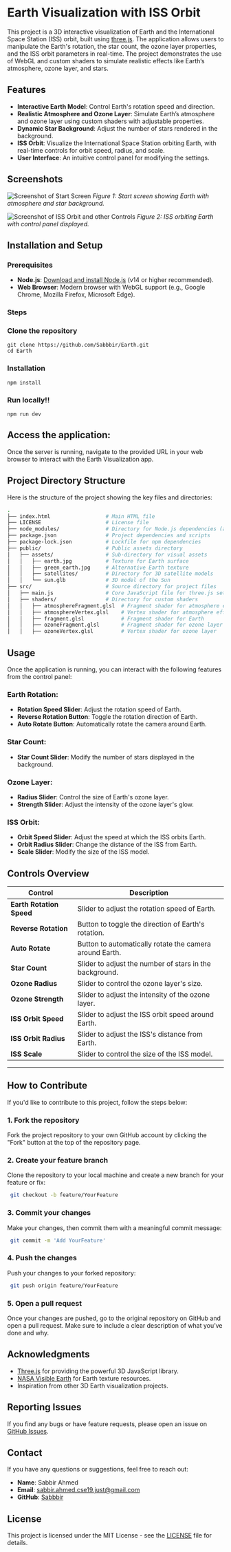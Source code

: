 # Earth Visualization with ISS Orbit

This project is a 3D interactive visualization of Earth and the International Space Station (ISS) orbit, built using [three.js](https://threejs.org/). The application allows users to manipulate the Earth's rotation, the star count, the ozone layer properties, and the ISS orbit parameters in real-time. The project demonstrates the use of WebGL and custom shaders to simulate realistic effects like Earth’s atmosphere, ozone layer, and stars.

## Features

- **Interactive Earth Model**: Control Earth's rotation speed and direction.
- **Realistic Atmosphere and Ozone Layer**: Simulate Earth’s atmosphere and ozone layer using custom shaders with adjustable properties.
- **Dynamic Star Background**: Adjust the number of stars rendered in the background.
- **ISS Orbit**: Visualize the International Space Station orbiting Earth, with real-time controls for orbit speed, radius, and scale.
- **User Interface**: An intuitive control panel for modifying the settings.

## Screenshots

![Screenshot of Start Screen](screenshot1.png)
*Figure 1: Start screen showing Earth with atmosphere and star background.*

![Screenshot of ISS Orbit and other Controls](screenshot2.png)
*Figure 2: ISS orbiting Earth with control panel displayed.*

## Installation and Setup

### Prerequisites

- **Node.js**: [Download and install Node.js](https://nodejs.org/en/) (v14 or higher recommended).
- **Web Browser**: Modern browser with WebGL support (e.g., Google Chrome, Mozilla Firefox, Microsoft Edge).

### Steps      

### Clone the repository
    git clone https://github.com/Sabbbir/Earth.git
    cd Earth

### Installation
    npm install

### Run locally!!
    npm run dev
 

## Access the application:

Once the server is running, navigate to the provided URL in your web browser to interact with the Earth Visualization app.

## Project Directory Structure

Here is the structure of the project showing the key files and directories:

```bash
.
├── index.html                  # Main HTML file
├── LICENSE                     # License file
├── node_modules/               # Directory for Node.js dependencies (auto-installed)
├── package.json                # Project dependencies and scripts
├── package-lock.json           # Lockfile for npm dependencies
├── public/                     # Public assets directory
│   ├── assets/                 # Sub-directory for visual assets
│   │   ├── earth.jpg           # Texture for Earth surface
│   │   ├── green_earth.jpg     # Alternative Earth texture
│   │   ├── satellites/         # Directory for 3D satellite models
│   │   └── sun.glb             # 3D model of the Sun
├── src/                        # Source directory for project files
│   ├── main.js                 # Core JavaScript file for three.js setup
│   ├── shaders/                # Directory for custom shaders
│   │   ├── atmosphereFragment.glsl  # Fragment shader for atmosphere effect
│   │   ├── atmosphereVertex.glsl    # Vertex shader for atmosphere effect
│   │   ├── fragment.glsl            # Fragment shader for Earth
│   │   ├── ozoneFragment.glsl       # Fragment shader for ozone layer
│   │   ├── ozoneVertex.glsl         # Vertex shader for ozone layer
```
## Usage

Once the application is running, you can interact with the following features from the control panel:

### Earth Rotation:
- **Rotation Speed Slider**: Adjust the rotation speed of Earth.
- **Reverse Rotation Button**: Toggle the rotation direction of Earth.
- **Auto Rotate Button**: Automatically rotate the camera around Earth.

### Star Count:
- **Star Count Slider**: Modify the number of stars displayed in the background.

### Ozone Layer:
- **Radius Slider**: Control the size of Earth's ozone layer.
- **Strength Slider**: Adjust the intensity of the ozone layer's glow.

### ISS Orbit:
- **Orbit Speed Slider**: Adjust the speed at which the ISS orbits Earth.
- **Orbit Radius Slider**: Change the distance of the ISS from Earth.
- **Scale Slider**: Modify the size of the ISS model.

## Controls Overview

| Control               | Description                                          |
|-----------------------|------------------------------------------------------|
| **Earth Rotation Speed**  | Slider to adjust the rotation speed of Earth.       |
| **Reverse Rotation**      | Button to toggle the direction of Earth's rotation. |
| **Auto Rotate**           | Button to automatically rotate the camera around Earth. |
| **Star Count**            | Slider to adjust the number of stars in the background. |
| **Ozone Radius**          | Slider to control the ozone layer's size.           |
| **Ozone Strength**        | Slider to adjust the intensity of the ozone layer.  |
| **ISS Orbit Speed**       | Slider to adjust the ISS orbit speed around Earth.  |
| **ISS Orbit Radius**      | Slider to adjust the ISS's distance from Earth.     |
| **ISS Scale**             | Slider to control the size of the ISS model.        |
-----------------------------------------------------------------------------------


## How to Contribute

If you'd like to contribute to this project, follow the steps below:

### 1. Fork the repository

Fork the project repository to your own GitHub account by clicking the "Fork" button at the top of the repository page.

### 2. Create your feature branch

Clone the repository to your local machine and create a new branch for your feature or fix:
   ```bash
    git checkout -b feature/YourFeature
```
### 3. Commit your changes
Make your changes, then commit them with a meaningful commit message:
   ```bash
    git commit -m 'Add YourFeature'
```

### 4. Push the changes
Push your changes to your forked repository:
   ```bash
    git push origin feature/YourFeature
```

### 5. Open a pull request
Once your changes are pushed, go to the original repository on GitHub and open a pull request. Make sure to include a clear description of what you’ve done and why.




## Acknowledgments

- [Three.js](https://threejs.org/) for providing the powerful 3D JavaScript library.
- [NASA Visible Earth](https://visibleearth.nasa.gov/) for Earth texture resources.
- Inspiration from other 3D Earth visualization projects.

## Reporting Issues

If you find any bugs or have feature requests, please open an issue on [GitHub Issues](https://github.com/Sabbbir/Earth/issues).

## Contact

If you have any questions or suggestions, feel free to reach out:

- **Name**: Sabbir Ahmed
- **Email**: [sabbir.ahmed.cse19.just@gmail.com](mailto:sabbir.ahmed.cse19.just@gmail.com)
- **GitHub**: [Sabbbir](https://github.com/Sabbbir)

## License

This project is licensed under the MIT License - see the [LICENSE](LICENSE) file for details.
